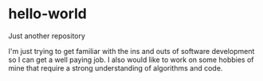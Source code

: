 # hello-world
Just another repository

I'm just trying to get familiar with the ins and outs of software development so I can get a well paying job. I also would like to work on some hobbies of mine that require a strong understanding of algorithms and code.
